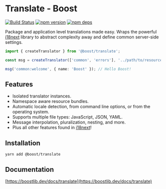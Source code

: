 # Translate - Boost

[![Build Status](https://github.com/milesj/boost/workflows/Build/badge.svg)](https://github.com/milesj/boost/actions?query=branch%3Amaster)
[![npm version](https://badge.fury.io/js/%40boost%2Ftranslate.svg)](https://www.npmjs.com/package/@boost/translate)
[![npm deps](https://david-dm.org/milesj/boost.svg?path=packages/translate)](https://www.npmjs.com/package/@boost/translate)

Package and application level translations made easy. Wraps the powerful
[i18next](https://www.npmjs.com/package/i18next) library to abstract complexity away and define
common server-side settings.

```ts
import { createTranslator } from '@boost/translate';

const msg = createTranslator(['common', 'errors'], '../path/to/resources');

msg('common:welcome', { name: 'Boost' }); // Hello Boost!
```

## Features

- Isolated translator instances.
- Namespace aware resource bundles.
- Automatic locale detection, from command line options, or from the operating system.
- Supports multiple file types: JavaScript, JSON, YAML.
- Message interpolation, pluralization, nesting, and more.
- Plus all other features found in [i18next](https://www.i18next.com/)!

## Installation

```
yarn add @boost/translate
```

## Documentation

[https://boostlib.dev/docs/translate](https://boostlib.dev/docs/translate)
